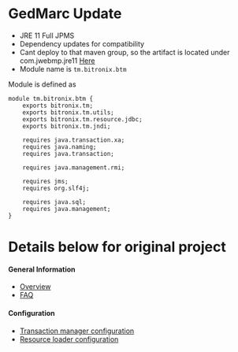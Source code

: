 # GedMarc Update

* JRE 11 Full JPMS
* Dependency updates for compatibility
* Cant deploy to that maven group, so the artifact is located under com.jwebmp.jre11
[Here]()
* Module name is <code>tm.bitronix.btm</code> 

Module is defined as 
```
module tm.bitronix.btm {
    exports bitronix.tm;
    exports bitronix.tm.utils;
    exports bitronix.tm.resource.jdbc;
    exports bitronix.tm.jndi;
    
    requires java.transaction.xa;
    requires java.naming;
    requires java.transaction;
    
    requires java.management.rmi;
    
    requires jms;
    requires org.slf4j;
    
    requires java.sql;
    requires java.management;
}
```

# Details below for original project

#### General Information ####
* [Overview](https://github.com/bitronix/btm/wiki/Overview)
* [FAQ](https://github.com/bitronix/btm/wiki/FAQ)

#### Configuration ####
* [Transaction manager configuration](https://github.com/bitronix/btm/wiki/Transaction-manager-configuration)
* [Resource loader configuration](https://github.com/bitronix/btm/wiki/Resource-loader-configuration)
